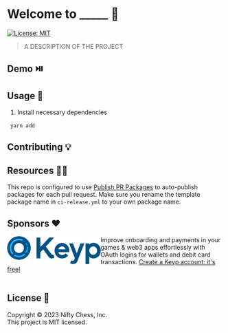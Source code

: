 <h1 align="left">Welcome to _____ 👋</h1>
<p align="left">
  <a href="#" target="_blank">
    <img alt="License: MIT" src="https://img.shields.io/badge/License-MIT-blue.svg" />
  </a>
</p>

> A DESCRIPTION OF THE PROJECT

## Demo ⏯️

## Usage 📖

1. Install necessary dependencies

```bash
 yarn add
```

## Contributing 💡

## Resources 🧑‍💻
This repo is configured to use [Publish PR Packages](https://github.com/marketplace/actions/publish-pr-packages) to auto-publish packages
for each pull request. Make sure you rename the template package name in `ci-release.yml` to your own package name.

## Sponsors ❤️

[<img height="65" align="left" src="https://github.com/UseKeyp/.github/blob/main/Keyp-Logo-Color.png?raw=true" alt="keyp-logo">][sponsor-keyp] Improve onboarding and payments in your games & web3 apps effortlessly with OAuth logins for wallets and debit card transactions. [Create a Keyp account; it's free!][sponsor-keyp]<br><br>

## License 📝

Copyright © 2023 Nifty Chess, Inc.<br />
This project is MIT licensed.

[sponsor-keyp]: https://UseKeyp.com
